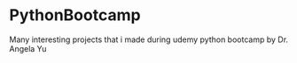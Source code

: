 # PythonBootcamp
Many interesting projects that i made during udemy python bootcamp by Dr. Angela Yu
